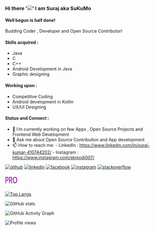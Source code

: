 ### Hi there '<img src="https://raw.githubusercontent.com/MartinHeinz/MartinHeinz/master/wave.gif" width="30px">' I am Suraj aka SuKuMo

#### Well begun is half done!

Budding Coder , Developer and Open Source Contributor!

#### Skills acquired : 
- Java
- C
- C++
- Android Development in Java
- Graphic designing

#### Working upon :
- Competitive Coding
- Android development in Kotlin
- UX/UI Designing

#### Status and Connect :
- 🔭 I’m currently working on few Apps , Open Source Projects and Frontend Web Development
- 💬 Ask me about Open Source Contribution and App development 
- 📫 How to reach me:  - LinkedIn : https://www.linkedin.com/in/suraj-kumar-410744202/
                        - Instagram : https://www.instagram.com/skmodi007/

[<img src='https://cdn.jsdelivr.net/npm/simple-icons@3.0.1/icons/github.svg' alt='github' height='40'>](https://github.com/skmodi649)  [<img src='https://cdn.jsdelivr.net/npm/simple-icons@3.0.1/icons/linkedin.svg' alt='linkedin' height='40'>](https://www.linkedin.com/in/skmodi20bce2835@gmail.com/)  [<img src='https://cdn.jsdelivr.net/npm/simple-icons@3.0.1/icons/facebook.svg' alt='facebook' height='40'>](https://www.facebook.com/Sukumo)  [<img src='https://cdn.jsdelivr.net/npm/simple-icons@3.0.1/icons/instagram.svg' alt='instagram' height='40'>](https://www.instagram.com/skmodi007/)  [<img src='https://cdn.jsdelivr.net/npm/simple-icons@3.0.1/icons/stackoverflow.svg' alt='stackoverflow' height='40'>](https://stackoverflow.com/users/sukumo)  

<a href='https://github.com/pricing'><img src='https://raw.githubusercontent.com/acervenky/animated-github-badges/master/assets/pro.gif' width='40' height='40'></a> 

[![Top Langs](https://github-readme-stats.vercel.app/api/top-langs/?username=skmodi649)](https://github.com/anuraghazra/github-readme-stats)

![GitHub stats](https://github-readme-stats.vercel.app/api?username=skmodi649&show_icons=true&count_private=true)  

![GitHub Activity Graph](https://activity-graph.herokuapp.com/graph?username=skmodi649) 


![Profile views](https://gpvc.arturio.dev/skmodi649)  

